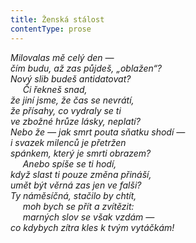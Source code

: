 ```yaml
---
title: Ženská stálost
contentType: prose
---
```


_Milovalas mě celý den —  
čím budu, až zas půjdeš, „oblažen“?  
Nový slib budeš antidatovat?  
     Či řekneš snad,  
že jiní jsme, že čas se nevrátí,  
že přísahy, co vydraly se ti  
ve zbožné hrůze lásky, neplatí?  
Nebo že — jak smrt pouta sňatku shodí —  
i svazek milenců je přetržen  
spánkem, který je smrti obrazem?  
     Anebo spíše se ti hodí,  
když slast ti pouze změna přináší,  
umět být věrná zas jen ve falši?  
Ty náměsíčná, stačilo by chtít,  
     moh bych se přít a zvítězit:  
     marných slov se však vzdám —  
co kdybych zítra kles k tvým vytáčkám!_
